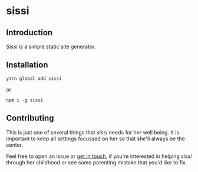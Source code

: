 # sissi

## Introduction
_Sissi_ is a simple static site generator.

## Installation
`yarn global add sissi`

or

`npm i -g sissi`


## Contributing
This is just one of several things that _sissi_ needs for her well being. It is important to keep all settings focussed on her so that she'll always be the center.

Feel free to open an issue or [get in touch](https://alexkott.com), if you're interested in helping _sissi_ through her childhood or see some parenting mistake that you'd like to fix.
